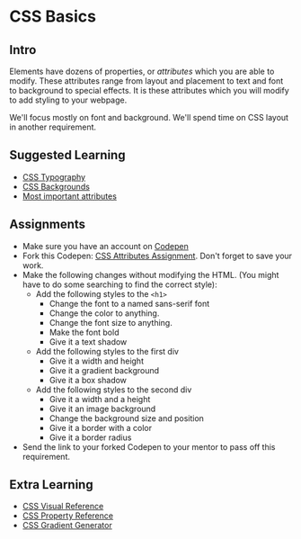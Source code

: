 # CSS Basics

## Intro

Elements have dozens of properties, or _attributes_ which you are able to modify. These attributes range from layout and placement to text and font to background to special effects. It is these attributes which you will modify to add styling to your webpage.

We'll focus mostly on font and background. We'll spend time on CSS layout in another requirement.

## Suggested Learning

- [CSS Typography](http://learn.shayhowe.com/html-css/working-with-typography/)
- [CSS Backgrounds](http://learn.shayhowe.com/html-css/setting-backgrounds-and-gradients/)
- [Most important attributes](https://zellwk.com/blog/9-important-css-properties-you-must-know/)

## Assignments

- Make sure you have an account on [Codepen](https://codepen.io)
- Fork this Codepen: [CSS Attributes Assignment](https://codepen.io/alexanderson1993/pen/qXdqXa?editors=1100). Don't forget to save your work.
- Make the following changes without modifying the HTML. (You might have to do some searching to find the correct style):
  - Add the following styles to the `<h1>`
    - Change the font to a named sans-serif font
    - Change the color to anything.
    - Change the font size to anything.
    - Make the font bold
    - Give it a text shadow
  - Add the following styles to the first div
    - Give it a width and height
    - Give it a gradient background
    - Give it a box shadow
  - Add the following styles to the second div
    - Give it a width and a height
    - Give it an image background 
    - Change the background size and position
    - Give it a border with a color
    - Give it a border radius
- Send the link to your forked Codepen to your mentor to pass off this requirement.

## Extra Learning

- [CSS Visual Reference](https://tympanus.net/codrops/css_reference/background/)
- [CSS Property Reference](https://www.w3schools.com/cssref/)
- [CSS Gradient Generator](http://www.colorzilla.com/gradient-editor/)